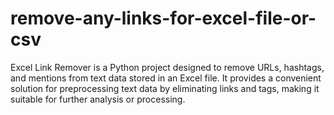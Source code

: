 # remove-any-links-for-excel-file-or-csv
Excel Link Remover is a Python project designed to remove URLs, hashtags, and mentions from text data stored in an Excel file. It provides a convenient solution for preprocessing text data by eliminating links and tags, making it suitable for further analysis or processing.
